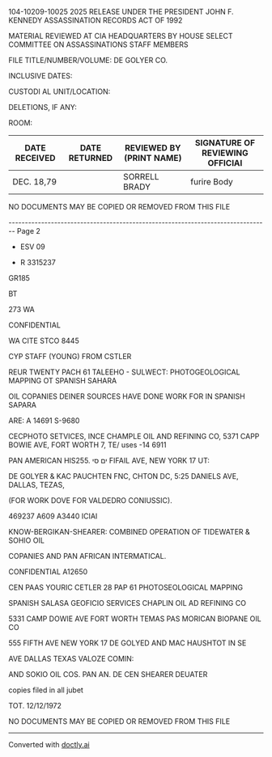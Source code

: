 104-10209-10025 2025 RELEASE UNDER THE PRESIDENT JOHN F. KENNEDY ASSASSINATION RECORDS ACT OF 1992

MATERIAL REVIEWED AT CIA HEADQUARTERS BY
HOUSE SELECT COMMITTEE ON ASSASSINATIONS STAFF MEMBERS

FILE TITLE/NUMBER/VOLUME: DE GOLYER CO.

INCLUSIVE DATES:

CUSTODI AL UNIT/LOCATION:

DELETIONS, IF ANY:

ROOM:

| DATE RECEIVED | DATE RETURNED | REVIEWED BY (PRINT NAME) | SIGNATURE OF REVIEWING OFFICIAI |
| ------------- | ------------- | ------------------------ | ------------------------------- |
| DEC. 18,79    |               | SORRELL BRADY            | furire Body                     |

NO DOCUMENTS MAY BE COPIED OR REMOVED FROM THIS FILE


-------------------------------------------------------------------------------- Page 2

- ESV 09

- R 3315237

GR185

BT

273 WA

CONFIDENTIAL

WA CITE STCO 8445

CYP STAFF (YOUNG) FROM CSTLER

REUR TWENTY PACH 61 TALEEHO - SULWECT: PHOTOGEOLOGICAL MAPPING OT SPANISH SAHARA

OIL COPANIES DEINER SOURCES HAVE DONE WORK FOR IN SPANISH SAPARA

ARE: A 14691 S-9680

CECPHOTO SETVICES, INCE CHAMPLE OIL AND REFINING CO, 5371 CAPP BOWIE AVE, FORT WORTH 7, TE/ uses -14 6911

PAN AMERICAN HIS255. ים סי FIFAIL AVE, NEW YORK 17 UT:

DE GOLYER & KAC PAUCHTEN FNC, CHTON DC, 5:25 DANIELS AVE, DALLAS, TEZAS,

(FOR WORK DOVE FOR VALDEDRO CONIUSSIC).

469237
A609 A3440 ICIAI

KNOW-BERGIKAN-SHEARER: COMBINED OPERATION OF TIDEWATER & SOHIO OIL

COPANIES AND PAN AFRICAN INTERMATICAL.

CONFIDENTIAL A12650

CEN PAAS YOURIC CETLER 28 PAP 61 PHOTOSEOLOGICAL MAPPING

SPANISH SALASA GEOFICIO SERVICES CHAPLIN OIL AD REFINING CO

5331 CAMP DOWIE AVE FORT WORTH TEMAS PAS MORICAN BIOPANE OIL CO

555 FIFTH AVE NEW YORK 17 DE GOLYED AND MAC HAUSHTOT IN SE

AVE DALLAS TEXAS VALOZE COMIN:

AND SOKIO OIL COS. PAN AN. DE CEN SHEARER DEUATER

copies filed in all jubet

TOT. 12/12/1972

NO DOCUMENTS MAY BE COPIED OR REMOVED FROM THIS FILE


---
Converted with [doctly.ai](https://doctly.ai)